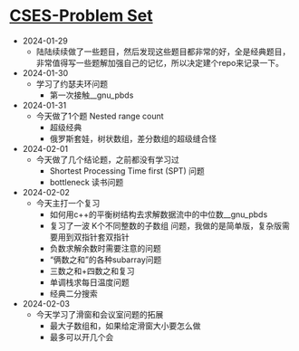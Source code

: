 # [CSES-Problem Set](https://cses.fi/problemset/list/ "link")
* 2024-01-29
    * 陆陆续续做了一些题目，然后发现这些题目都非常的好，全是经典题目，非常值得写一些题解加强自己的记忆，所以决定建个repo来记录一下。
* 2024-01-30
    * 学习了约瑟夫环问题
        * 第一次接触__gnu_pbds
* 2024-01-31
    * 今天做了1个题 Nested range count
        * 超级经典
        * 俄罗斯套娃，树状数组，差分数组的超级缝合怪
* 2024-02-01
    * 今天做了几个结论题，之前都没有学习过
        * Shortest Processing Time first (SPT) 问题
        * bottleneck 读书问题      
* 2024-02-02
    * 今天主打一个复习
        * 如何用c++的平衡树结构去求解数据流中的中位数__gnu_pbds
        * 复习了一波 K个不同整数的子数组 问题，我做的是简单版，复杂版需要用到双指针套双指针
        * 负数求解余数时需要注意的问题
        * “俩数之和”的各种subarray问题
        * 三数之和+四数之和复习
        * 单调栈求每日温度问题
        * 经典二分搜索
* 2024-02-03
    * 今天学习了滑窗和会议室问题的拓展
        * 最大子数组和，如果给定滑窗大小要怎么做
        * 最多可以开几个会


    
